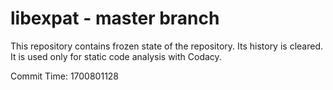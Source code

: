# libexpat - master branch

This repository contains frozen state of the repository.
Its history is cleared. It is used only for static code
analysis with Codacy.

Commit Time: 1700801128